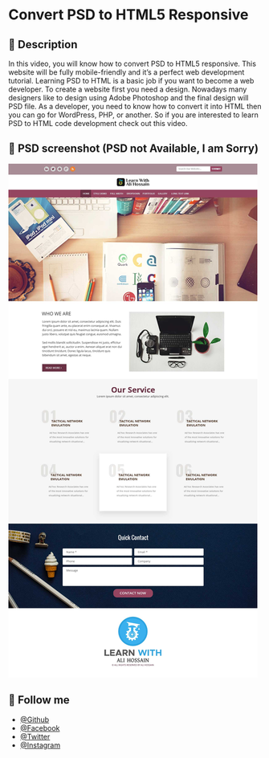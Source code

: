 # Convert PSD to HTML5 Responsive

## 📝 Description
In this video, you will know how to convert PSD to HTML5 responsive. This website will be fully mobile-friendly and it’s a perfect web development tutorial. 
Learning PSD to HTML is a basic job if you want to become a web developer. To create a website first you need a design. Nowadays many designers like to design using Adobe Photoshop and the final design will PSD file. As a developer, you need to know how to convert it into HTML then you can go for WordPress, PHP, or another. So if you are interested to learn PSD to HTML code development check out this video. 



## 🥰 PSD screenshot (PSD not Available, I am Sorry)
![Logo](https://github.com/shovoalways/psd-html/blob/main/HTML/img/WebSite.jpg?raw=true)


## 🥰 Follow me
- [@Github](https://github.com/shovoalways/) 
- [@Facebook](https://facebook.com/shovoalways/) 
- [@Twitter](https://twitter.com/shovoalways/) 
- [@Instagram](https://instagram.com/shovoalways/) 
